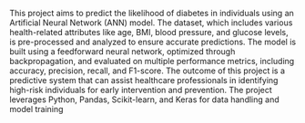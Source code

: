 This project aims to predict the likelihood of diabetes in individuals using an Artificial Neural Network (ANN) model. 
The dataset, which includes various health-related attributes like age, BMI, blood pressure, and glucose levels, is pre-processed and analyzed to ensure accurate predictions. 
The model is built using a feedforward neural network, optimized through backpropagation, and evaluated on multiple performance metrics, including accuracy, precision, recall, and F1-score. 
The outcome of this project is a predictive system that can assist healthcare professionals in identifying high-risk individuals for early intervention and prevention. 
The project leverages Python, Pandas, Scikit-learn, and Keras for data handling and model training
